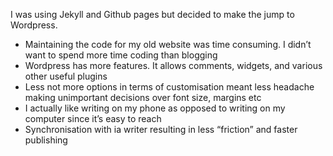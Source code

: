 I was using Jekyll and Github pages but decided to make the jump to Wordpress.

- Maintaining the code for my old website was time consuming. I didn’t want to spend more time coding than blogging
- Wordpress has more features. It allows comments, widgets, and various other useful plugins
- Less not more options in terms of customisation meant less headache making unimportant decisions over font size, margins etc
- I actually like writing on my phone as opposed to writing on my computer since it’s easy to reach
- Synchronisation with ia writer resulting in less “friction” and faster publishing
